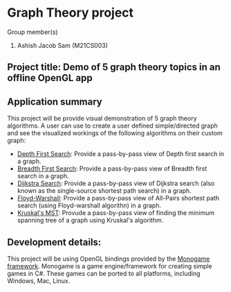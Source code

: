 # Graph Theory project

Group member(s) 
1. Ashish Jacob Sam (M21CS003)

## Project title: Demo of 5 graph theory topics in an offline OpenGL app

## Application summary

This project will be provide visual demonstration of 5 graph theory algorithms. A user can use to create a user defined simple/directed graph and see the visualized workings of the following algorithms on their custom graph:

- [Depth First Search](https://en.wikipedia.org/wiki/Depth-first_search): Provide a pass-by-pass view of Depth first search in a graph.
- [Breadth First Search](https://en.wikipedia.org/wiki/Breadth-first_search): Provide a pass-by-pass view of Breadth first search in a graph.
- [Dijkstra Search](https://en.wikipedia.org/wiki/Dijkstra%27s_algorithm): Provide a pass-by-pass view of Dijkstra search (also known as the single-source shortest path search) in a graph.
- [Floyd-Warshall](https://en.wikipedia.org/wiki/Floyd%E2%80%93Warshall_algorithm): Provide a pass-by-pass view of All-Pairs shortest path search (using Floyd-warshall algorithn) in a graph.
- [Kruskal's MST](https://en.wikipedia.org/wiki/Kruskal%27s_algorithm): Provude a pass-by-pass view of finding the minimum spanning tree of a graph using Kruskal's algorithm.

## Development details:

This project will be using OpenGL bindings provided by the [Monogame framework](https://monogame.net). Monogame is a game engine/framework for creating simple games in C#. These games can be ported to all platforms, including Windows, Mac, Linux.

